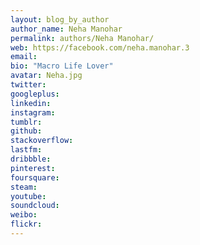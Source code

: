 ```yaml
---
layout: blog_by_author
author_name: Neha Manohar
permalink: authors/Neha Manohar/
web: https://facebook.com/neha.manohar.3
email: 
bio: "Macro Life Lover"
avatar: Neha.jpg
twitter: 
googleplus:
linkedin:
instagram:
tumblr:
github:
stackoverflow:
lastfm:
dribbble:
pinterest:
foursquare:
steam:
youtube:
soundcloud:
weibo:
flickr:
---
```

